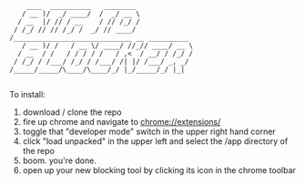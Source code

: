 ```
    ____  __________   ________              
   / __ )/  _/ ____/  /  _/ __ \             
  / __  |/ // / __    / // /_/ /             
 / /_/ // // /_/ /  _/ // ____/              
/_____________________________ __ __________ 
   / __ )/ /   / __ \/ ____/ //_// ____/ __ \
  / __  / /   / / / / /   / ,<  / __/ / /_/ /
 / /_/ / /___/ /_/ / /___/ /| |/ /___/ _, _/ 
/_____/_____/\____/\____/_/ |_/_____/_/ |_|  
                                             
```


To install:
1. download / clone the repo
2. fire up chrome and navigate to [chrome://extensions/](chrome://extensions/)
3. toggle that "developer mode" switch in the upper right hand corner
4. click "load unpacked" in the upper left and select the /app directory of the repo
5. boom. you're done.
6. open up your new blocking tool by clicking its icon in the chrome toolbar